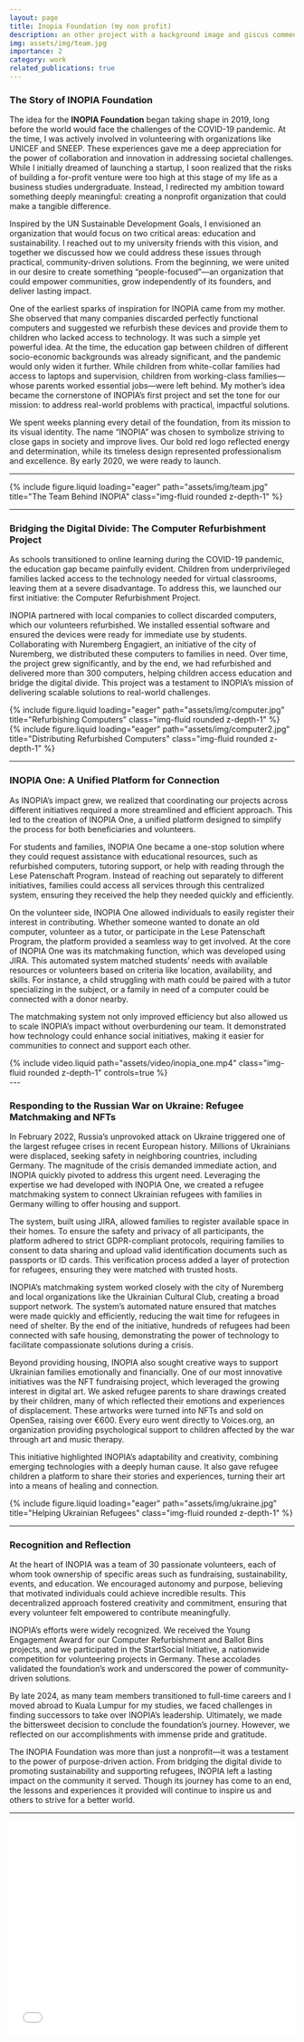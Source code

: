 ```yaml
---
layout: page
title: Inopia Foundation (my non profit)
description: an other project with a background image and giscus comments
img: assets/img/team.jpg
importance: 2
category: work
related_publications: true
---
```


### The Story of INOPIA Foundation

The idea for the **INOPIA Foundation** began taking shape in 2019, long before the world would face the challenges of the COVID-19 pandemic. At the time, I was actively involved in volunteering with organizations like UNICEF and SNEEP. These experiences gave me a deep appreciation for the power of collaboration and innovation in addressing societal challenges. While I initially dreamed of launching a startup, I soon realized that the risks of building a for-profit venture were too high at this stage of my life as a business studies undergraduate. Instead, I redirected my ambition toward something deeply meaningful: creating a nonprofit organization that could make a tangible difference.

Inspired by the UN Sustainable Development Goals, I envisioned an organization that would focus on two critical areas: education and sustainability. I reached out to my university friends with this vision, and together we discussed how we could address these issues through practical, community-driven solutions. From the beginning, we were united in our desire to create something “people-focused”—an organization that could empower communities, grow independently of its founders, and deliver lasting impact.

One of the earliest sparks of inspiration for INOPIA came from my mother. She observed that many companies discarded perfectly functional computers and suggested we refurbish these devices and provide them to children who lacked access to technology. It was such a simple yet powerful idea. At the time, the education gap between children of different socio-economic backgrounds was already significant, and the pandemic would only widen it further. While children from white-collar families had access to laptops and supervision, children from working-class families—whose parents worked essential jobs—were left behind. My mother’s idea became the cornerstone of INOPIA’s first project and set the tone for our mission: to address real-world problems with practical, impactful solutions.

We spent weeks planning every detail of the foundation, from its mission to its visual identity. The name “INOPIA” was chosen to symbolize striving to close gaps in society and improve lives. Our bold red logo reflected energy and determination, while its timeless design represented professionalism and excellence. By early 2020, we were ready to launch.

---

<div class="row">
    <div class="col-sm mt-3 mt-md-0">
        {% include figure.liquid loading="eager" path="assets/img/team.jpg" title="The Team Behind INOPIA" class="img-fluid rounded z-depth-1" %}
    </div>
</div>

---

### Bridging the Digital Divide: The Computer Refurbishment Project

As schools transitioned to online learning during the COVID-19 pandemic, the education gap became painfully evident. Children from underprivileged families lacked access to the technology needed for virtual classrooms, leaving them at a severe disadvantage. To address this, we launched our first initiative: the Computer Refurbishment Project.

INOPIA partnered with local companies to collect discarded computers, which our volunteers refurbished. We installed essential software and ensured the devices were ready for immediate use by students. Collaborating with Nuremberg Engagiert, an initiative of the city of Nuremberg, we distributed these computers to families in need. Over time, the project grew significantly, and by the end, we had refurbished and delivered more than 300 computers, helping children access education and bridge the digital divide. This project was a testament to INOPIA’s mission of delivering scalable solutions to real-world challenges.

<div class="row">
    <div class="col-sm mt-3 mt-md-0">
        {% include figure.liquid loading="eager" path="assets/img/computer.jpg" title="Refurbishing Computers" class="img-fluid rounded z-depth-1" %}
    </div>
    <div class="col-sm mt-3 mt-md-0">
        {% include figure.liquid loading="eager" path="assets/img/computer2.jpg" title="Distributing Refurbished Computers" class="img-fluid rounded z-depth-1" %}
    </div>
</div>

---

### INOPIA One: A Unified Platform for Connection

As INOPIA’s impact grew, we realized that coordinating our projects across different initiatives required a more streamlined and efficient approach. This led to the creation of INOPIA One, a unified platform designed to simplify the process for both beneficiaries and volunteers.

For students and families, INOPIA One became a one-stop solution where they could request assistance with educational resources, such as refurbished computers, tutoring support, or help with reading through the Lese Patenschaft Program. Instead of reaching out separately to different initiatives, families could access all services through this centralized system, ensuring they received the help they needed quickly and efficiently.

On the volunteer side, INOPIA One allowed individuals to easily register their interest in contributing. Whether someone wanted to donate an old computer, volunteer as a tutor, or participate in the Lese Patenschaft Program, the platform provided a seamless way to get involved. At the core of INOPIA One was its matchmaking function, which was developed using JIRA. This automated system matched students’ needs with available resources or volunteers based on criteria like location, availability, and skills. For instance, a child struggling with math could be paired with a tutor specializing in the subject, or a family in need of a computer could be connected with a donor nearby.

The matchmaking system not only improved efficiency but also allowed us to scale INOPIA’s impact without overburdening our team. It demonstrated how technology could enhance social initiatives, making it easier for communities to connect and support each other.

<div class="row">
    <div class="col-sm mt-3 mt-md-0">
        {% include video.liquid path="assets/video/inopia_one.mp4" class="img-fluid rounded z-depth-1" controls=true %}
    </div>
</div>
---

### Responding to the Russian War on Ukraine: Refugee Matchmaking and NFTs

In February 2022, Russia’s unprovoked attack on Ukraine triggered one of the largest refugee crises in recent European history. Millions of Ukrainians were displaced, seeking safety in neighboring countries, including Germany. The magnitude of the crisis demanded immediate action, and INOPIA quickly pivoted to address this urgent need. Leveraging the expertise we had developed with INOPIA One, we created a refugee matchmaking system to connect Ukrainian refugees with families in Germany willing to offer housing and support.

The system, built using JIRA, allowed families to register available space in their homes. To ensure the safety and privacy of all participants, the platform adhered to strict GDPR-compliant protocols, requiring families to consent to data sharing and upload valid identification documents such as passports or ID cards. This verification process added a layer of protection for refugees, ensuring they were matched with trusted hosts.

INOPIA’s matchmaking system worked closely with the city of Nuremberg and local organizations like the Ukrainian Cultural Club, creating a broad support network. The system’s automated nature ensured that matches were made quickly and efficiently, reducing the wait time for refugees in need of shelter. By the end of the initiative, hundreds of refugees had been connected with safe housing, demonstrating the power of technology to facilitate compassionate solutions during a crisis.

Beyond providing housing, INOPIA also sought creative ways to support Ukrainian families emotionally and financially. One of our most innovative initiatives was the NFT fundraising project, which leveraged the growing interest in digital art. We asked refugee parents to share drawings created by their children, many of which reflected their emotions and experiences of displacement. These artworks were turned into NFTs and sold on OpenSea, raising over €600. Every euro went directly to Voices.org, an organization providing psychological support to children affected by the war through art and music therapy.

This initiative highlighted INOPIA’s adaptability and creativity, combining emerging technologies with a deeply human cause. It also gave refugee children a platform to share their stories and experiences, turning their art into a means of healing and connection.

<div class="row">
    <div class="col-sm mt-3 mt-md-0">
        {% include figure.liquid loading="eager" path="assets/img/ukraine.jpg" title="Helping Ukrainian Refugees" class="img-fluid rounded z-depth-1" %}
    </div>
</div>

---

### Recognition and Reflection

At the heart of INOPIA was a team of 30 passionate volunteers, each of whom took ownership of specific areas such as fundraising, sustainability, events, and education. We encouraged autonomy and purpose, believing that motivated individuals could achieve incredible results. This decentralized approach fostered creativity and commitment, ensuring that every volunteer felt empowered to contribute meaningfully.

INOPIA’s efforts were widely recognized. We received the Young Engagement Award for our Computer Refurbishment and Ballot Bins projects, and we participated in the StartSocial Initiative, a nationwide competition for volunteering projects in Germany. These accolades validated the foundation’s work and underscored the power of community-driven solutions.

By late 2024, as many team members transitioned to full-time careers and I moved abroad to Kuala Lumpur for my studies, we faced challenges in finding successors to take over INOPIA’s leadership. Ultimately, we made the bittersweet decision to conclude the foundation’s journey. However, we reflected on our accomplishments with immense pride and gratitude.

The INOPIA Foundation was more than just a nonprofit—it was a testament to the power of purpose-driven action. From bridging the digital divide to promoting sustainability and supporting refugees, INOPIA left a lasting impact on the community it served. Though its journey has come to an end, the lessons and experiences it provided will continue to inspire us and others to strive for a better world.

---

<style>
  .pdf-container {
    position: relative;
    width: 100%;
    padding-bottom: 75%; /* Aspect ratio */
    height: 0;
    overflow: hidden;
  }

  .pdf-container iframe {
    position: absolute;
    top: 0;
    left: 0;
    width: 100%;
    height: 100%;
    border: none;
  }
</style>

<div class="pdf-container">
  <iframe src="alexander385.github.io/assets/pdf/inopia_main.pdf" title="INOPIA Foundation Gallery"></iframe>
</div>
